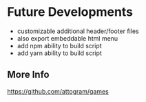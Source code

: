 # Future Developments

* customizable additional header/footer files
* also export embeddable html menu
* add npm ability to build script
* add yarn ability to build script

## More Info

<https://github.com/attogram/games>